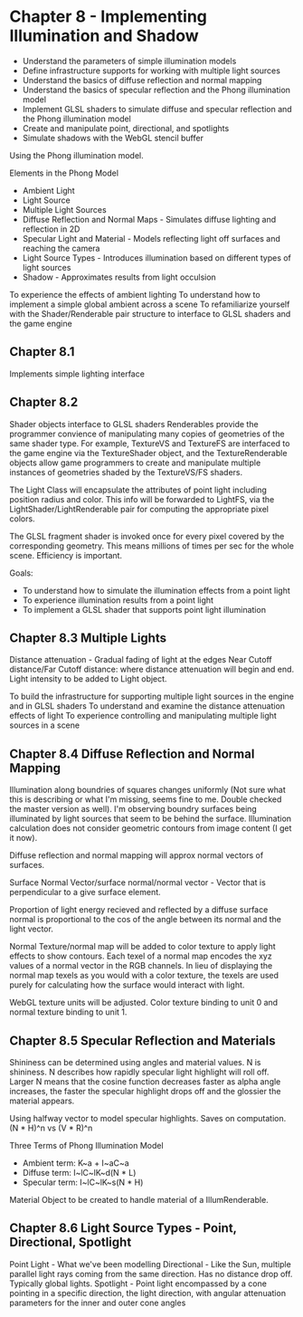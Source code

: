 # Chapter 8 - Implementing Illumination and Shadow

* Understand the parameters of simple illumination models
* Define infrastructure supports for working with multiple light sources
* Understand the basics of diffuse reflection and normal mapping
* Understand the basics of specular reflection and the Phong illumination model
* Implement GLSL shaders to simulate diffuse and specular reflection and the Phong illumination model
* Create and manipulate point, directional, and spotlights
* Simulate shadows with the WebGL stencil buffer

Using the Phong illumination model.

Elements in the Phong Model

* Ambient Light
* Light Source
* Multiple Light Sources
* Diffuse Reflection and Normal Maps - Simulates diffuse lighting and reflection in 2D
* Specular Light and Material - Models reflecting light off surfaces and reaching the camera
* Light Source Types - Introduces illumination based on different types of light sources
* Shadow - Approximates results from light occulsion

To experience the effects of ambient lighting
To understand how to implement a simple global ambient across a scene
To refamiliarize yourself with the Shader/Renderable pair structure to interface to GLSL shaders and the game engine

## Chapter 8.1
Implements simple lighting interface

## Chapter 8.2

Shader objects interface to GLSL shaders
Renderables provide the programmer convience of manipulating many copies of geometries of the same shader type.
For example, TextureVS and TextureFS are interfaced to the game engine via the TextureShader object, and the TextureRenderable objects allow game programmers to create and manipulate multiple instances of geometries shaded by the TextureVS/FS shaders.

The Light Class will encapsulate the attributes of point light including position radius and color. This info will be forwarded to  LightFS, via the LightShader/LightRenderable pair for computing the appropriate pixel colors.

The GLSL fragment shader is invoked once for every pixel covered by the corresponding geometry. This means millions of times per sec for the whole scene. Efficiency is important.

Goals:
* To understand how to simulate the illumination effects from a point light
* To experience illumination results from a point light
* To implement a GLSL shader that supports point light illumination

## Chapter 8.3 Multiple Lights

Distance attenuation - Gradual fading of light at the edges
Near Cutoff distance/Far Cutoff distance: where distance attenuation will begin and end.
Light intensity to be added to Light object.

To build the infrastructure for supporting multiple light sources in the engine and in GLSL shaders
To understand and examine the distance attenuation effects of light
To experience controlling and manipulating multiple light sources in a scene

## Chapter 8.4 Diffuse Reflection and Normal Mapping

Illumination along boundries of squares changes uniformly (Not sure what this is describing or what I'm missing, seems fine to me. Double checked the master version as well). I'm observing boundry surfaces being illuminated by light sources that seem to be behind the surface. Illumination calculation does not consider geometric contours from image content (I get it now).

Diffuse reflection and normal mapping will approx normal vectors of surfaces.


Surface Normal Vector/surface normal/normal vector - Vector that is perpendicular to a give surface element.

Proportion of light energy recieved and reflected by a diffuse surface normal is proportional to the cos of the angle between its normal and the light vector.

Normal Texture/normal map will be added to color texture to apply light effects to show contours.
Each texel of a normal map encodes the xyz values of a normal vector in the RGB channels. In lieu of displaying the normal map texels as you would with a color texture, the texels are used purely for calculating how the surface would interact with light.

WebGL texture units will be adjusted. Color texture binding to unit 0 and normal texture binding to unit 1.

## Chapter 8.5 Specular Reflection and Materials

Shininess can be determined using angles and material values. N is shininess. N describes how rapidly specular light highlight will roll off. Larger N means that the cosine function decreases faster as alpha angle increases, the faster the specular highlight drops off and the glossier the material appears.

Using halfway vector to model specular highlights. Saves on computation. (N * H)^n vs (V * R)^n

Three Terms of Phong Illumination Model

* Ambient term: K~a + I~aC~a
* Diffuse term: I~lC~lK~d(N * L)
* Specular term: I~lC~lK~s(N * H)


Material Object to be created to handle material of a IllumRenderable.

## Chapter 8.6 Light Source Types - Point, Directional, Spotlight

Point Light - What we've been modelling
Directional - Like the Sun, multiple parallel light rays coming from the same direction. Has no distance drop off. Typically global lights.
Spotlight - Point light encompassed by a cone pointing in a specific direction, the light direction, with angular attenuation parameters for the inner and outer cone angles
